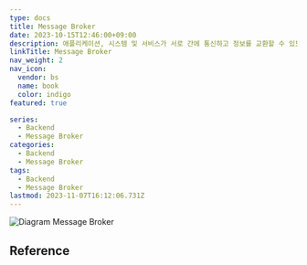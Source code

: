 ```yaml
---
type: docs
title: Message Broker
date: 2023-10-15T12:46:00+09:00
description: 애플리케이션, 시스템 및 서비스가 서로 간에 통신하고 정보를 교환할 수 있도록 해주는 소프트웨어
linkTitle: Message Broker
nav_weight: 2
nav_icon:
  vendor: bs
  name: book
  color: indigo
featured: true

series:
  - Backend
  - Message Broker
categories:
  - Backend
  - Message Broker
tags:
  - Backend
  - Message Broker
lastmod: 2023-11-07T16:12:06.731Z
---
```


![Diagram Message Broker](/backend/diagram-message-broker.png)

## Reference
